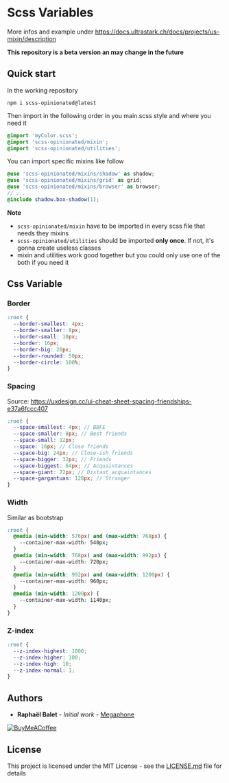 # Scss Variables

More infos and example under https://docs.ultrastark.ch/docs/projects/us-mixin/description

**This repository is a beta version an may change in the future**

## Quick start

In the working repository

```
npm i scss-opinionated@latest
```

Then import in the following order in you main.scss style and where you need it

```scss
@import 'myColor.scss';
@import 'scss-opinionated/mixin';
@import 'scss-opinionated/utilities';
```

You can import specific mixins like follow
```scss
@use 'scss-opinionated/mixins/shadow' as shadow;
@use 'scss-opinionated/mixins/grid' as grid;
@use 'scss-opinionated/mixins/browser' as browser;
// ...
@include shadow.box-shadow(1);
```

**Note**
- `scss-opinionated/mixin` have to be imported in every scss file that needs they mixins
- `scss-opinionated/utilities` should be imported **only once**. If not, it's gonna create useless classes
- mixin and utilities work good together but you could only use one of the both if you need it

## Css Variable
### Border
```scss
:root {
  --border-smallest: 4px;
  --border-smaller: 8px;
  --border-small: 10px;
  --border: 16px;
  --border-big: 20px;
  --border-rounded: 50px;
  --border-circle: 100%;
}
```

### Spacing

Source: https://uxdesign.cc/ui-cheat-sheet-spacing-friendships-e37a6fccc407  
```scss
:root {
  --space-smallest: 4px; // BBFE
  --space-smaller: 8px; // Best friends
  --space-small: 12px;
  --space: 16px; // Close friends
  --space-big: 24px; // Close-ish friends
  --space-bigger: 32px; // Friends
  --space-biggest: 64px; // Acquaintances
  --space-giant: 72px; // Distant acquaintances
  --space-gargantuan: 128px; // Stranger
}
```

### Width
Similar as bootstrap 

```css
:root {
  @media (min-width: 576px) and (max-width: 768px) {
    --container-max-width: 540px;
  }
  @media (min-width: 768px) and (max-width: 992px) {
    --container-max-width: 720px;
  }
  @media (min-width: 992px) and (max-width: 1200px) {
    --container-max-width: 960px;
  }
  @media (min-width: 1200px) {
    --container-max-width: 1140px;
  }
}
```

### Z-index
```css
:root {
  --z-index-highest: 1000;
  --z-index-higher: 100;
  --z-index-high: 10;
  --z-index-normal: 1;
}
```

## Authors

- **Raphaël Balet** - _Initial work_ - [Megaphone](https://megaphone.info)

[![BuyMeACoffee](https://www.buymeacoffee.com/assets/img/custom_images/purple_img.png)](https://www.buymeacoffee.com/widness)

## License  
This project is licensed under the MIT License - see the [LICENSE.md](LICENSE.md) file for details
